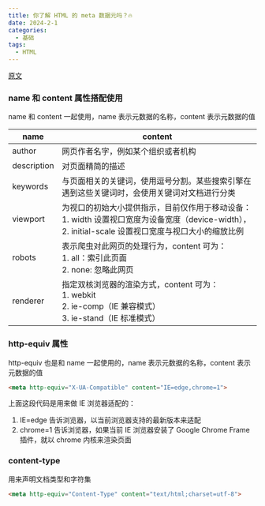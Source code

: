 ```yaml
---
title: 你了解 HTML 的 meta 数据元吗？🔥
date: 2024-2-1
categories:
  - 基础
tags:
  - HTML
---
```


[原文](https://juejin.cn/post/7089271039842058253?searchId=20240325092953DDC0218125331A81F146)

### **name 和 content 属性搭配使用**
name 和 content 一起使用，name 表示元数据的名称，content 表示元数据的值

name | content
-|-
author |网页作者名字，例如某个组织或者机构
description | 对页面精简的描述
keywords | 与页面相关的关键词，使用逗号分割。某些搜索引擎在遇到这些关键词时，会使用关键词对文档进行分类
viewport | 为视口的初始大小提供指示，目前仅作用于移动设备：<br>1. width 设置视口宽度为设备宽度（device-width），<br>2. initial-scale 设置视口宽度与视口大小的缩放比例
robots | 表示爬虫对此网页的处理行为，content 可为：<br>1. all：索引此页面<br>2. none: 忽略此网页
renderer | 指定双核浏览器的渲染方式，content 可为：<br>1. webkit<br>2. ie-comp（IE 兼容模式）<br>3. ie-stand（IE 标准模式）

### **http-equiv 属性**
http-equiv 也是和 name 一起使用的，name 表示元数据的名称，content 表示元数据的值

```html
<meta http-equiv="X-UA-Compatible" content="IE=edge,chrome=1">
```
上面这段代码是用来做 IE 浏览器适配的：
1. IE=edge 告诉浏览器，以当前浏览器支持的最新版本来适配
2. chrome=1 告诉浏览器，如果当前 IE 浏览器安装了 Google Chrome Frame 插件，就以 chrome 内核来渲染页面

### **content-type** 
用来声明文档类型和字符集

```html
<meta http-equiv="Content-Type" content="text/html;charset=utf-8">
```